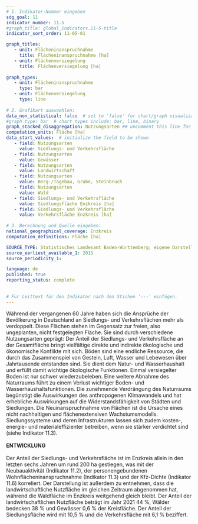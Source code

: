 ```yaml
---
# 1. Indikator-Nummer eingeben 
sdg_goal: 11
indicator_number: 11.5
#graph_title: global_indicators.11-5-title
indicator_sort_order: 11-05-01

graph_titles:
   - unit: Flächeninanspruchnahme
     title: Flächeninanspruchnahme [ha]
   - unit: Flächenversiegelung
     title: Flächenversiegelung [ha]
  
graph_types:
   - unit: Flächeninanspruchnahme
     type: bar
   - unit: Flächenversiegelung
     type: line
 
# 2. Grafikart auswaehlen: 
data_non_statistical: false  # set to 'false' for chart/graph visualization 
#graph_type: bar  # chart types include: bar, line, binary 
graph_stacked_disaggregation: Nutzungsarten ## uncomment this line for stacked bars. eplace 'Geschlecht' with the field of aggregation. 
computation_units: Fläche [ha] 
data_start_values:  # initialize the field to be shown  
   - field: Nutzungsarten
     value: Siedlungs- und Verkehrsfläche
   - field: Nutzungsarten
     value: Gewässer
   - field: Nutzungsarten
     value: Landwirtschaft
   - field: Nutzungsarten
     value: Berg-/Tagebau, Grube, Steinbruch
   - field: Nutzungsarten
     value: Wald
   - field: Siedlungs- und Verkehrsfläche
     value: Siedlungsfläche Enzkreis [ha]
   - field: Siedlungs- und Verkehrsfläche
     value: Verkehrsfläche Enzkreis [ha]
   
# 3. Berechnung und Quelle eingeben: 
national_geographical_coverage: Enzkreis
computation_definitions: Fläche [ha] 

SOURCE_TYPE: Statistisches Landesamt Baden-Württemberg; eigene Darstellung  # data source  
source_earliest_available_1: 2015
source_periodicity_1: 

language: de   
published: true 
reporting_status: complete
 
 
# Für Leittext für den Indikator nach den Stichen '---' einfügen. 
---
```

Während der vergangenen 60 Jahre haben sich die Ansprüche der Bevölkerung in Deutschland an Siedlungs- und Verkehrsflächen mehr als verdoppelt. Diese Flächen stehen im Gegensatz zur freien, also ungeplanten, nicht festgelegten Fläche. Sie sind durch verschiedene Nutzungsarten geprägt: Der Anteil der Siedlungs- und Verkehrsfläche an der Gesamtfläche bringt vielfältige direkte und indirekte ökologische und ökonomische Konflikte mit sich. Böden sind eine endliche Ressource, die durch das Zusammenspiel von Gestein, Luft, Wasser und Lebewesen über Jahrtausende entstanden sind. Sie dient dem Natur- und Wasserhaushalt und erfüllt damit wichtige ökologische Funktionen. Einmal versiegelter Boden ist nur schwer wiederzubeleben. Eine weitere Abnahme des Naturraums führt zu einem Verlust wichtiger Boden- und Wasserhaushaltsfunktionen. Die zunehmende Verdrängung des Naturraums begünstigt die Auswirkungen des anthropogenen Klimawandels und hat erhebliche Auswirkungen auf die Widerstandsfähigkeit von Städten und Siedlungen. Die Neuinanspruchnahme von Flächen ist die Ursache eines nicht nachhaltigen und flächenextensiven Wachstumsmodells. Siedlungssysteme und deren Infrastrukturen lassen sich zudem kosten-, energie- und materialeffizienter betreiben, wenn sie stärker verdichtet sind (siehe Indikator 11.3). <br>
<br>
**ENTWICKLUNG** <br>
<br>
Der Anteil der Siedlungs- und Verkehrsfläche ist im Enzkreis allein in den letzten sechs Jahren um rund 200 ha gestiegen, was mit der Neubauaktivität (Indikator 11.2), der personengebundenen Wohnflächeninanspruchnahme (Indikator 11.3) und der Kfz-Dichte (Indikator 11.6) korreliert. Der Darstellung ist außerdem zu entnehmen, dass die landwirtschaftliche Nutzfläche im gleichen Zeitraum abgenommen hat, während die Waldfläche im Enzkreis weitgehend gleich bleibt. Der Anteil der landwirtschaftlichen Nutzfläche beträgt im Jahr 2021 44 %, Wälder bedecken 38 % und Gewässer 0,6 % der Kreisfläche. Der Anteil der Siedlungsfläche wird mit 10,5 % und die Verkehrsfläche mit 6,1 % beziffert.
